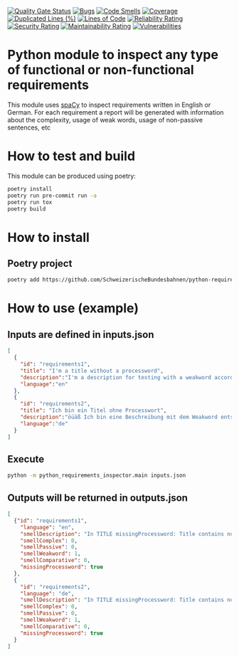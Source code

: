 [![Quality Gate Status](https://sonarcloud.io/api/project_badges/measure?project=SchweizerischeBundesbahnen_python-requirements-inspector&metric=alert_status)](https://sonarcloud.io/summary/new_code?id=SchweizerischeBundesbahnen_python-requirements-inspector)
[![Bugs](https://sonarcloud.io/api/project_badges/measure?project=SchweizerischeBundesbahnen_python-requirements-inspector&metric=bugs)](https://sonarcloud.io/summary/new_code?id=SchweizerischeBundesbahnen_python-requirements-inspector)
[![Code Smells](https://sonarcloud.io/api/project_badges/measure?project=SchweizerischeBundesbahnen_python-requirements-inspector&metric=code_smells)](https://sonarcloud.io/summary/new_code?id=SchweizerischeBundesbahnen_python-requirements-inspector)
[![Coverage](https://sonarcloud.io/api/project_badges/measure?project=SchweizerischeBundesbahnen_python-requirements-inspector&metric=coverage)](https://sonarcloud.io/summary/new_code?id=SchweizerischeBundesbahnen_python-requirements-inspector)
[![Duplicated Lines (%)](https://sonarcloud.io/api/project_badges/measure?project=SchweizerischeBundesbahnen_python-requirements-inspector&metric=duplicated_lines_density)](https://sonarcloud.io/summary/new_code?id=SchweizerischeBundesbahnen_python-requirements-inspector)
[![Lines of Code](https://sonarcloud.io/api/project_badges/measure?project=SchweizerischeBundesbahnen_python-requirements-inspector&metric=ncloc)](https://sonarcloud.io/summary/new_code?id=SchweizerischeBundesbahnen_python-requirements-inspector)
[![Reliability Rating](https://sonarcloud.io/api/project_badges/measure?project=SchweizerischeBundesbahnen_python-requirements-inspector&metric=reliability_rating)](https://sonarcloud.io/summary/new_code?id=SchweizerischeBundesbahnen_python-requirements-inspector)
[![Security Rating](https://sonarcloud.io/api/project_badges/measure?project=SchweizerischeBundesbahnen_python-requirements-inspector&metric=security_rating)](https://sonarcloud.io/summary/new_code?id=SchweizerischeBundesbahnen_python-requirements-inspector)
[![Maintainability Rating](https://sonarcloud.io/api/project_badges/measure?project=SchweizerischeBundesbahnen_python-requirements-inspector&metric=sqale_rating)](https://sonarcloud.io/summary/new_code?id=SchweizerischeBundesbahnen_python-requirements-inspector)
[![Vulnerabilities](https://sonarcloud.io/api/project_badges/measure?project=SchweizerischeBundesbahnen_python-requirements-inspector&metric=vulnerabilities)](https://sonarcloud.io/summary/new_code?id=SchweizerischeBundesbahnen_python-requirements-inspector)

# Python module to inspect any type of functional or non-functional requirements

This module uses [spaCy](https://github.com/explosion/spaCy) to inspect requirements written in English or German.
For each requirement a report will be generated with information about the complexity, usage of weak words, usage of non-passive sentences, etc


# How to test and build
This module can be produced using poetry:
```bash
poetry install
poetry run pre-commit run -a
poetry run tox
poetry build
```

# How to install
## Poetry project
```bash
poetry add https://github.com/SchweizerischeBundesbahnen/python-requirements-inspector/releases/download/4.0.0/python_requirements_inspector-4.0.0-py3-none-any.whl
```

# How to use (example)
## Inputs are defined in inputs.json
```json
[
  {
    "id": "requirements1",
    "title": "I'm a title without a processword",
    "description":"I'm a description for testing with a weakword accordingly",
    "language":"en"
  },
  {
    "id": "requirements2",
    "title": "Ich bin ein Titel ohne Processwort",
    "description":"öüäß Ich bin eine Beschreibung mit dem Weakword entsprechend und Umlauts.",
    "language":"de"
  }
]
```
## Execute
```bash
python -m python_requirements_inspector.main inputs.json
```
## Outputs will be returned in outputs.json
```json
[
  {"id": "requirements1",
    "language": "en",
    "smellDescription": "In TITLE missingProcessword: Title contains no process word\nIn DESCRIPTION Sentence 1 I'm a\u2026 smellWeakword: accordingly [9] \n",
    "smellComplex": 0,
    "smellPassive": 0,
    "smellWeakword": 1,
    "smellComparative": 0,
    "missingProcessword": true
  },
  {
    "id": "requirements2",
    "language": "de",
    "smellDescription": "In TITLE missingProcessword: Title contains no process word\nIn DESCRIPTION Sentence 1 \u00f6\u00fc\u00e4\u00df Ich bin\u2026 smellWeakword: entsprechend [8] \n",
    "smellComplex": 0,
    "smellPassive": 0,
    "smellWeakword": 1,
    "smellComparative": 0,
    "missingProcessword": true
  }
]
```
